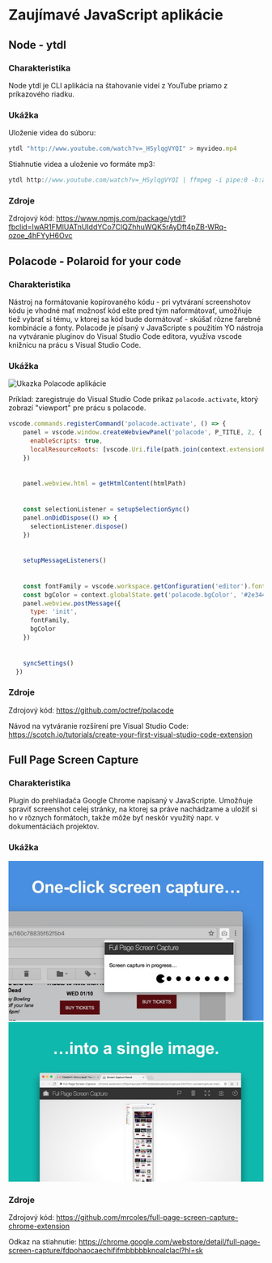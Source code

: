 # Zaujímavé JavaScript aplikácie
## Node - ytdl 

### Charakteristika
Node ytdl je CLI aplikácia na štahovanie videí z YouTube priamo z príkazového riadku. 

### Ukážka
Uloženie videa do súboru: 
```javascript
ytdl "http://www.youtube.com/watch?v=_HSylqgVYQI" > myvideo.mp4
```

Stiahnutie videa a uloženie vo formáte mp3:
```javascript
ytdl http://www.youtube.com/watch?v=_HSylqgVYQI | ffmpeg -i pipe:0 -b:a 192K -vn myfile.mp3
``` 

### Zdroje
Zdrojový kód:
https://www.npmjs.com/package/ytdl?fbclid=IwAR1FMlUATnUIddYCo7ClQZhhuWQK5rAyDft4pZB-WRq-ozoe_4hFYyH6Ovc 



## Polacode - Polaroid for your code

### Charakteristika
Nástroj na formátovanie kopírovaného kódu - pri vytváraní screenshotov kódu je vhodné mať možnosť kód ešte pred tým naformátovať, umožňuje tiež vybrať si tému, v ktorej sa kód bude dormátovať - skúšať rôzne farebné kombinácie a fonty. Polacode je písaný v JavaScripte s použitím YO nástroja na vytváranie pluginov do Visual Studio Code editora, využíva vscode knižnicu na prácu s Visual Studio Code. 

### Ukážka
![ Ukazka Polacode aplikácie ](./polacode.gif)

Príklad: zaregistruje do Visual Studio Code prikaz ` polacode.activate `, ktorý zobrazí "viewport" pre prácu s polacode. 
```javascript
vscode.commands.registerCommand('polacode.activate', () => {
    panel = vscode.window.createWebviewPanel('polacode', P_TITLE, 2, {
      enableScripts: true,
      localResourceRoots: [vscode.Uri.file(path.join(context.extensionPath, 'webview'))]
    })


    panel.webview.html = getHtmlContent(htmlPath)


    const selectionListener = setupSelectionSync()
    panel.onDidDispose(() => {
      selectionListener.dispose()
    })


    setupMessageListeners()


    const fontFamily = vscode.workspace.getConfiguration('editor').fontFamily
    const bgColor = context.globalState.get('polacode.bgColor', '#2e3440')
    panel.webview.postMessage({
      type: 'init',
      fontFamily,
      bgColor
    })


    syncSettings()
  })
```

### Zdroje
Zdrojový kód:
https://github.com/octref/polacode

Návod na vytváranie rozšírení pre Visual Studio Code:
https://scotch.io/tutorials/create-your-first-visual-studio-code-extension


## Full Page Screen Capture

### Charakteristika
Plugin do prehliadača Google Chrome napísaný v JavaScripte. Umožňuje spraviť screenshot celej stránky, na ktorej sa práve nachádzame a uložiť si ho v rôznych formátoch, takže môže byť neskôr využitý napr. v dokumentáciách projektov. 

### Ukážka
![ Ukazka Full Page Screen Capture aplikácie 1](./screen1.jpg)
![ Ukazka Full Page Screen Capture aplikácie 1](./screen2.jpg)

### Zdroje
Zdrojový kód:
https://github.com/mrcoles/full-page-screen-capture-chrome-extension

Odkaz na stiahnutie:
https://chrome.google.com/webstore/detail/full-page-screen-capture/fdpohaocaechififmbbbbbknoalclacl?hl=sk



    
    
